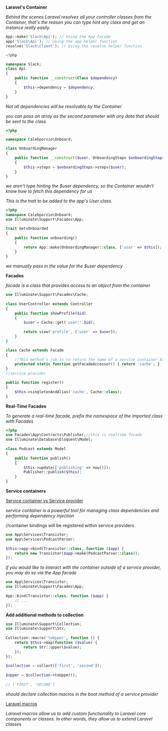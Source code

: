 **Laravel's Container**

*Behind the scenes Laravel resolves all your controller classes from the Container, that's the reason you can 
type hint any class and get an instance really easily.*

```php
App::make('Slack\Api'); // Using the App Facade
app('Slack\Api'); // Using the app helper function
resolve('Slack\Client'); // Using the resolve helper function

<?php

namespace Slack;
class Api
{
    public function __construct(Class $dependency)
    {
        $this->dependency = $dependency;
    }
}
```

*Not all dependencies will be resolvable by the Container*

*you can pass an array as the second parameter with any data that should be sent to the class*

```php
<?php

namespace Calebporzio\Onboard;

class OnboardingManager
{
    public function __construct($user, OnboardingSteps $onboardingSteps)
    {
        $this->steps = $onboardingSteps->steps($user);
    }
}
```
*we aren't type hinting the $user dependency, so the Container wouldn't know how to fetch this dependency for us*

*This is the trait to be added to the app's User class.*
```php
<?php
namespace Calebporzio\Onboard;
use Illuminate\Support\Facades\App;

trait GetsOnboarded
{
    public function onboarding()
    {
        return App::make(OnboardingManager::class, ['user' => $this]);
    }
}
```
*we manually pass in the value for the $user dependency*

**Facades**

*facade is a class that provides access to an object from the container*
```php
use Illuminate\Support\Facades\Cache;
 
class UserController extends Controller
{
    public function showProfile($id)
    {
        $user = Cache::get('user:'.$id);
 
        return view('profile', ['user' => $user]);
    }
}

class Cache extends Facade
{
    //This method's job is to return the name of a service container binding
    protected static function getFacadeAccessor() { return 'cache'; }
}
//service provider

public function register()
{
    $this->singletonAndAlias('cache', Cache::class);
}
```

**Real-Time Facades**

*To generate a real-time facade, prefix the namespace of the imported class with Facades*
```php
<?php 
use Facades\App\Contracts\Publisher;//this is realtime facade
use Illuminate\Database\Eloquent\Model;
 
class Podcast extends Model
{
    public function publish()
    {
        $this->update(['publishing' => now()]); 
        Publisher::publish($this);
    }
}
```

**Service containers**

[Service container vs Service provider](https://stackoverflow.com/questions/54018582/laravel-service-container-and-service-provider#:~:text=Service%20container%20is%20where%20your,adding%20them%20to%20the%20container.)

*service container is a powerful tool for managing class dependencies and performing dependency injection*

//container bindings will be registered within service providers
```php
use App\Services\Transistor;
use App\Services\PodcastParser;
 
$this->app->bind(Transistor::class, function ($app) {
    return new Transistor($app->make(PodcastParser::class));
});
```

*if you would like to interact with the container outside of a service provider, you may do so via the App facade*

```php
use App\Services\Transistor;
use Illuminate\Support\Facades\App;
 
App::bind(Transistor::class, function ($app) {
    // ...
});
````

**Add additional methods to collection**
```php
use Illuminate\Support\Collection;
use Illuminate\Support\Str;
 
Collection::macro('toUpper', function () {
    return $this->map(function ($value) {
        return Str::upper($value);
    });
});
 
$collection = collect(['first', 'second']);
 
$upper = $collection->toUpper();
 
// ['FIRST', 'SECOND']
````
*should declare collection macros in the boot method of a service provider*

[Laravel macros](https://levelup.gitconnected.com/understanding-laravel-macros-e2f493484a38)

*Laravel macros allow us to add custom functionality to Laravel core components or classes. In other words, they allow us to extend Laravel classes*